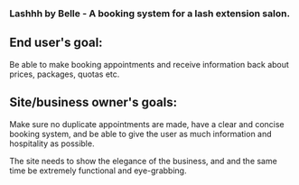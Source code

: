 ### Lashhh by Belle - A booking system for a lash extension salon.

## End user's goal:

Be able to make booking appointments and receive information back about prices, packages, quotas etc.

## Site/business owner's goals:

Make sure no duplicate appointments are made, have a clear and concise booking system, and be able to give the user as much information and hospitality as possible.

The site needs to show the elegance of the business, and and the same time be extremely functional and eye-grabbing.
